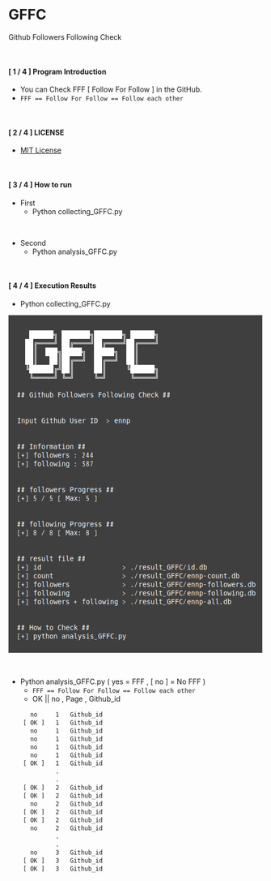 <br>

# GFFC
Github Followers Following Check

<br>

#### [ 1 / 4 ] Program Introduction
- You can Check FFF [ Follow For Follow ] in the GitHub.
- `FFF == Follow For Follow == Follow each other`

<br>

#### [ 2 / 4 ] LICENSE
- [MIT License](https://github.com/ENNP/GFFC/blob/main/LICENSE)

<br>

#### [ 3 / 4 ] How to run
- First
  - Python collecting_GFFC.py

<br>

- Second
  - Python analysis_GFFC.py

<br>

#### [ 4 / 4 ] Execution Results
- Python collecting_GFFC.py

![](https://github.com/ENNP/GFFC/blob/main/img/6.png)

<br>

- Python analysis_GFFC.py ( yes = FFF , [ no ] = No FFF )
  - `FFF == Follow For Follow == Follow each other`
  - OK || no , Page , Github_id
```
      no     1   Github_id
    [ OK ]   1   Github_id
      no     1   Github_id
      no     1   Github_id
      no     1   Github_id
      no     1   Github_id
    [ OK ]   1   Github_id
             .
             .
    [ OK ]   2   Github_id
    [ OK ]   2   Github_id
      no     2   Github_id
    [ OK ]   2   Github_id
    [ OK ]   2   Github_id
      no     2   Github_id
             .
             .
      no     3   Github_id
    [ OK ]   3   Github_id
    [ OK ]   3   Github_id
```

<br> 
